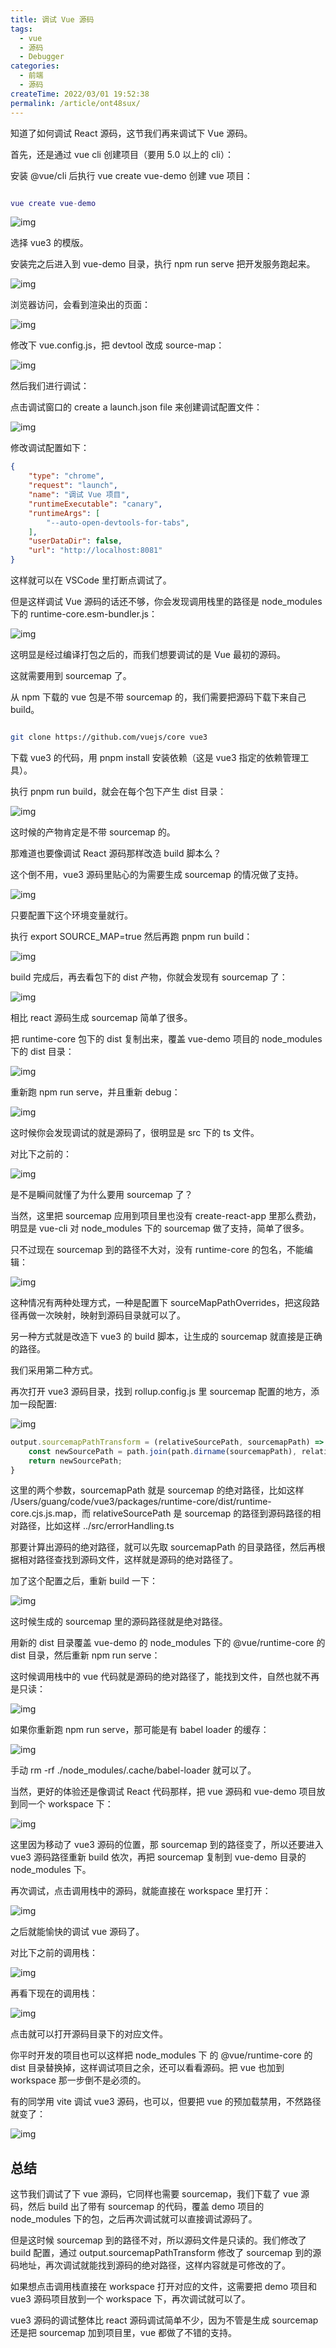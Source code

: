 ```yaml
---
title: 调试 Vue 源码
tags:
  - vue
  - 源码
  - Debugger
categories:
  - 前端
  - 源码
createTime: 2022/03/01 19:52:38
permalink: /article/ont48sux/
---
```

知道了如何调试 React 源码，这节我们再来调试下 Vue 源码。

首先，还是通过 vue cli 创建项目（要用 5.0 以上的 cli）：

安装 @vue/cli 后执行 vue create vue-demo 创建 vue 项目：

```lua

vue create vue-demo
```

![img](./deVue/8b62a31fc5f64a569264aba7d78815b0~tplv-k3u1fbpfcp-jj-mark_1512_0_0_0_q75.jpg)

选择 vue3 的模版。

安装完之后进入到 vue-demo 目录，执行 npm run serve 把开发服务跑起来。

![img](./deVue/205e0401f35244a487daeb625faed8bb~tplv-k3u1fbpfcp-jj-mark_1512_0_0_0_q75.jpg)

浏览器访问，会看到渲染出的页面：

![img](./deVue/beef0fa2220347918b8cdf133365a723~tplv-k3u1fbpfcp-jj-mark_1512_0_0_0_q75.jpg)

修改下 vue.config.js，把 devtool 改成 source-map：

![img](./deVue/a79387d593b24010a870d8e8f68f3c8d~tplv-k3u1fbpfcp-jj-mark_1512_0_0_0_q75.jpg)

然后我们进行调试：

点击调试窗口的 create a launch.json file 来创建调试配置文件：

![img](./deVue/189a01024a7141e28edf126ffecc8959~tplv-k3u1fbpfcp-jj-mark_1512_0_0_0_q75.jpg)

修改调试配置如下：

```json
{
    "type": "chrome",
    "request": "launch",
    "name": "调试 Vue 项目",
    "runtimeExecutable": "canary",
    "runtimeArgs": [
        "--auto-open-devtools-for-tabs",
    ],
    "userDataDir": false,
    "url": "http://localhost:8081"
}
```

这样就可以在 VSCode 里打断点调试了。

但是这样调试 Vue 源码的话还不够，你会发现调用栈里的路径是 node_modules 下的 runtime-core.esm-bundler.js：

![img](./deVue/9f76b37902734b0482e744d6d7e31646~tplv-k3u1fbpfcp-jj-mark_1512_0_0_0_q75.jpg)

这明显是经过编译打包之后的，而我们想要调试的是 Vue 最初的源码。

这就需要用到 sourcemap 了。

从 npm 下载的 vue 包是不带 sourcemap 的，我们需要把源码下载下来自己 build。

```bash

git clone https://github.com/vuejs/core vue3
```

下载 vue3 的代码，用 pnpm install 安装依赖（这是 vue3 指定的依赖管理工具）。

执行 pnpm run build，就会在每个包下产生 dist 目录：

![img](./deVue/ec8586ab2d3b47638c63db3e0caa59c0~tplv-k3u1fbpfcp-jj-mark_1512_0_0_0_q75.jpg)

这时候的产物肯定是不带 sourcemap 的。

那难道也要像调试 React 源码那样改造 build 脚本么？

这个倒不用，vue3 源码里贴心的为需要生成 sourcemap 的情况做了支持。

![img](./deVue/a7cd17e423644e7590f6234f4ec0bfd2~tplv-k3u1fbpfcp-jj-mark_1512_0_0_0_q75.jpg)

只要配置下这个环境变量就行。

执行 export SOURCE_MAP=true 然后再跑 pnpm run build：

![img](./deVue/35e838e7716b432e88b96eae0114e629~tplv-k3u1fbpfcp-jj-mark_1512_0_0_0_q75.jpg)

build 完成后，再去看包下的 dist 产物，你就会发现有 sourcemap 了：

![img](./deVue/015c9ab52b834b9b9060aad194dd54c8~tplv-k3u1fbpfcp-jj-mark_1512_0_0_0_q75.jpg)

相比 react 源码生成 sourcemap 简单了很多。

把 runtime-core 包下的 dist 复制出来，覆盖 vue-demo 项目的 node_modules 下的 dist 目录：

![img](./deVue/7c2232ef340a404fb5906dcee0efe8dc~tplv-k3u1fbpfcp-jj-mark_1512_0_0_0_q75.jpg)

重新跑 npm run serve，并且重新 debug：

![img](./deVue/0223714d16c04071b612f74988df21d5~tplv-k3u1fbpfcp-jj-mark_1512_0_0_0_q75.jpg)

这时候你会发现调试的就是源码了，很明显是 src 下的 ts 文件。

对比下之前的：

![img](./deVue/9f76b37902734b0482e744d6d7e31646~tplv-k3u1fbpfcp-jj-mark_1512_0_0_0_q75.jpg)

是不是瞬间就懂了为什么要用 sourcemap 了？

当然，这里把 sourcemap 应用到项目里也没有 create-react-app 里那么费劲，明显是 vue-cli 对 node_modules 下的 sourcemap 做了支持，简单了很多。

只不过现在 sourcemap 到的路径不大对，没有 runtime-core 的包名，不能编辑：

![img](./deVue/19170508445a4911a0f3194c10022b9a~tplv-k3u1fbpfcp-jj-mark_1512_0_0_0_q75.jpg)

这种情况有两种处理方式，一种是配置下 sourceMapPathOverrides，把这段路径再做一次映射，映射到源码目录就可以了。

另一种方式就是改造下 vue3 的 build 脚本，让生成的 sourcemap 就直接是正确的路径。

我们采用第二种方式。

再次打开 vue3 源码目录，找到 rollup.config.js 里 sourcemap 配置的地方，添加一段配置:

![img](./deVue/a352ce90ecb64826b7a0aba016bba07f~tplv-k3u1fbpfcp-jj-mark_1512_0_0_0_q75.jpg)

```javascript
output.sourcemapPathTransform = (relativeSourcePath, sourcemapPath) => {
    const newSourcePath = path.join(path.dirname(sourcemapPath), relativeSourcePath);
    return newSourcePath;
}
```

这里的两个参数，sourcemapPath 就是 sourcemap 的绝对路径，比如这样 /Users/guang/code/vue3/packages/runtime-core/dist/runtime-core.cjs.js.map，而 relativeSourcePath 是 sourcemap 的路径到源码路径的相对路径，比如这样 ../src/errorHandling.ts

那要计算出源码的绝对路径，就可以先取 sourcemapPath 的目录路径，然后再根据相对路径查找到源码文件，这样就是源码的绝对路径了。

加了这个配置之后，重新 build 一下：

![img](./deVue/a7cd093e758e483f9f99b7ae1452ef77~tplv-k3u1fbpfcp-jj-mark_1512_0_0_0_q75.jpg)

这时候生成的 sourcemap 里的源码路径就是绝对路径。

用新的 dist 目录覆盖 vue-demo 的 node_modules 下的 @vue/runtime-core 的 dist 目录，然后重新 npm run serve：

这时候调用栈中的 vue 代码就是源码的绝对路径了，能找到文件，自然也就不再是只读：

![img](./deVue/42e1fc45249740649f62cd9edfa64c65~tplv-k3u1fbpfcp-jj-mark_1512_0_0_0_q75.jpg)

如果你重新跑 npm run serve，那可能是有 babel loader 的缓存：

![img](./deVue/ff20f2a5f0ad4118b53373b7f793742d~tplv-k3u1fbpfcp-jj-mark_1512_0_0_0_q75.jpg)

手动 rm -rf ./node_modules/.cache/babel-loader 就可以了。

当然，更好的体验还是像调试 React 代码那样，把 vue 源码和 vue-demo 项目放到同一个 workspace 下：

![img](./deVue/002487e244b442fdbbbb6a9b3ccd3852~tplv-k3u1fbpfcp-jj-mark_1512_0_0_0_q75.jpg)

这里因为移动了 vue3 源码的位置，那 sourcemap 到的路径变了，所以还要进入 vue3 源码路径重新 build 依次，再把 sourcemap 复制到 vue-demo 目录的 node_modules 下。

再次调试，点击调用栈中的源码，就能直接在 workspace 里打开：

![img](./deVue/1eb7c86fa08c44218e74ae5888d0550d~tplv-k3u1fbpfcp-jj-mark_1512_0_0_0_q75.jpg)

之后就能愉快的调试 vue 源码了。

对比下之前的调用栈：

![img](./deVue/062d62a3e0f349838b90216ce2f2f66a~tplv-k3u1fbpfcp-jj-mark_1512_0_0_0_q75.jpg)

再看下现在的调用栈：

![img](./deVue/fe46a5edb4e3428db1b65d2c4a8bc280~tplv-k3u1fbpfcp-jj-mark_1512_0_0_0_q75.jpg)

点击就可以打开源码目录下的对应文件。

你平时开发的项目也可以这样把 node_modules 下 的 @vue/runtime-core 的 dist 目录替换掉，这样调试项目之余，还可以看看源码。把 vue 也加到 workspace 那一步倒不是必须的。

有的同学用 vite 调试 vue3 源码，也可以，但要把 vue 的预加载禁用，不然路径就变了：

![img](./deVue/367f0f4017e24ad99752df40327fe1b2~tplv-k3u1fbpfcp-jj-mark_1512_0_0_0_q75.jpg)

## 总结

这节我们调试了下 vue 源码，它同样也需要 sourcemap，我们下载了 vue 源码，然后 build 出了带有 sourcemap 的代码，覆盖 demo 项目的 node_modules 下的包，之后再次调试就可以直接调试源码了。

但是这时候 sourcemap 到的路径不对，所以源码文件是只读的。我们修改了 build 配置，通过 output.sourcemapPathTransform 修改了 sourcemap 到的源码地址，再次调试就能找到源码的绝对路径，这样内容就是可修改的了。

如果想点击调用栈直接在 workspace 打开对应的文件，这需要把 demo 项目和 vue3 源码项目放到一个 workspace 下，再次调试就可以了。

vue3 源码的调试整体比 react 源码调试简单不少，因为不管是生成 sourcemap 还是把 sourcemap 加到项目里，vue 都做了不错的支持。